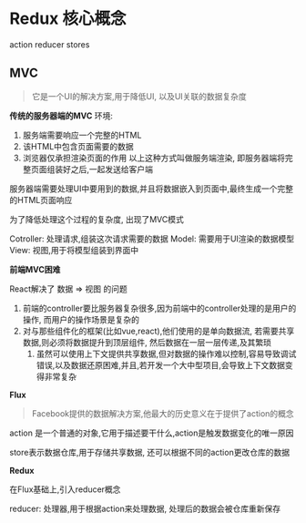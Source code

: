 # Redux 核心概念

action reducer stores


## MVC
>它是一个UI的解决方案,用于降低UI, 以及UI关联的数据复杂度

**传统的服务器端的MVC**
环境: 
  1. 服务端需要响应一个完整的HTML
  2. 该HTML中包含页面需要的数据
  3. 浏览器仅承担渲染页面的作用
以上这种方式叫做服务端渲染, 即服务器端将完整页面组装好之后,一起发送给客户端

服务器端需要处理UI中要用到的数据,并且将数据嵌入到页面中,最终生成一个完整的HTML页面响应

为了降低处理这个过程的复杂度, 出现了MVC模式

Cotroller: 处理请求,组装这次请求需要的数据
Model: 需要用于UI渲染的数据模型
View: 视图,用于将模型组装到界面中

**前端MVC困难**

React解决了   数据 => 视图 的问题

1. 前端的controller要比服务器复杂很多,因为前端中的controller处理的是用户的操作, 而用户的操作场景是复杂的
2. 对与那些组件化的框架(比如vue,react),他们使用的是单向数据流, 若需要共享数据,则必须将数据提升到顶层组件, 然后数据在一层一层传递,及其繁琐
   1. 虽然可以使用上下文提供共享数据,但对数据的操作难以控制,容易导致调试错误,以及数据还原困难,并且,若开发一个大中型项目,会导致上下文数据变得非常复杂


**Flux**
> Facebook提供的数据解决方案,他最大的历史意义在于提供了action的概念

action 是一个普通的对象,它用于描述要干什么,action是触发数据变化的唯一原因

store表示数据仓库,用于存储共享数据, 还可以根据不同的action更改仓库的数据


**Redux**

在Flux基础上,引入reducer概念

reducer: 处理器,用于根据action来处理数据, 处理后的数据会被仓库重新保存

